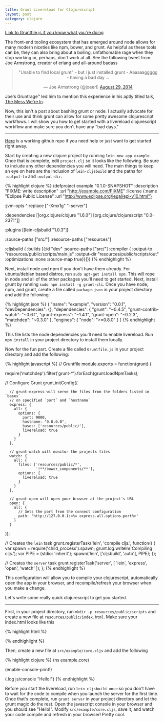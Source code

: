 ```yaml
---
title: Grunt Livereload for Clojurescript
layout: post
category: clojure
---
```


[Link to Gruntfile.js if you know what you're doing](https://github.com/tgallant/cljs-livereload-example/blob/master/Gruntfile.js)

The front-end tooling ecosystem that has emerged around node allows for many modern niceties like npm, bower, and grunt. As helpful as these tools can be, they can also bring about a boiling, unfathomable rage when they stop working or, perhaps, don't work at all. See the following tweet from Joe Armstrong, creator of erlang and all-around badass

<center>
<blockquote class="twitter-tweet" lang="en"><p>&quot;Unable to find local grunt&quot; - but I just installed grunt - Aaaaaaggggg - &#10;having a bad day ...</p>&mdash; Joe Armstrong (@joeerl) <a href="https://twitter.com/joeerl/status/505337612513853441">August 29, 2014</a></blockquote>
<script async src="//platform.twitter.com/widgets.js" charset="utf-8"></script>
</center>

Joe's Gruntrage&trade; led him to mention this experience in his aptly titled talk, [The Mess We're In](https://www.youtube.com/watch?v=lKXe3HUG2l4).

Now, this isn't a post about bashing grunt or node. I actually advocate for their use and think grunt can allow for some pretty awesome clojurescript workflows. I will show you how to get started with a livereload clojurescript workflow and make sure you don't have any "bad days."

<hr>

[Here](https://github.com/tgallant/cljs-livereload-example) is a working github repo if you need help or just want to get started right away.

Start by creating a new clojure project by running `lein new app example`. Once that is complete, edit `project.clj` so it looks like the following. Be sure to include any other dependencies you will need. The main things to keep an eye on here are the inclusion of `lein-cljsbuild` and the paths for `:output-to` and `:output-dir`.  

{% highlight clojure %}
(defproject example "0.1.0-SNAPSHOT"
  :description "FIXME: write description"
  :url "http://example.com/FIXME"
  :license {:name "Eclipse Public License"
            :url "http://www.eclipse.org/legal/epl-v10.html"}
 
  :jvm-opts ^:replace ["-Xmx1g" "-server"]
 
  :dependencies [[org.clojure/clojure "1.6.0"]
                 [org.clojure/clojurescript "0.0-2371"]]
 
  :plugins [[lein-cljsbuild "1.0.3"]]
 
  :source-paths ["src/"]
  :resource-paths ["resources"]
 
  :cljsbuild {
    :builds [{:id "dev"
              :source-paths ["src/"]
              :compiler {
                :output-to "resources/public/scripts/main.js"
                :output-dir "resources/public/scripts/out"
                :optimizations :none
                :source-map true}}]})
{% endhighlight %}

Next, install node and npm if you don't have them already. For ubuntu/debian based distros, run `sudo apt-get install npm`. This will rope in node and all of the other packages you'll need to get started. Next, install grunt by running `sudo npm install -g grunt-cli`. Once you have node, npm, and grunt, create a file called `package.json` in your project directory and add the following:

{% highlight json %}
{
  "name": "example",
  "version": "0.0.1",
  "devDependencies": {},
  "dependencies": {
    "grunt": "~0.4.5",
    "grunt-contrib-watch": "~0.6.1",
    "grunt-express": "~1.4.1",
    "grunt-open": "~0.2.3",
    "matchdep": "~0.3.0"
  },
 "engines": {
   "node": ">=0.8.0"
 }
}
{% endhighlight %}

This file lists the node dependencies you'll need to enable livereload. Run `npm install` in your project directory to install them locally. 

Now for the fun part. Create a file called `Gruntfile.js` in your project directory and add the following:

{% highlight javascript %}
// Gruntfile
module.exports = function(grunt) {
 
  require('matchdep').filter('grunt-*').forEach(grunt.loadNpmTasks);
 
  // Configure Grunt
  grunt.initConfig({
 
      // grunt-express will serve the files from the folders listed in `bases`
      // on specified `port` and `hostname`
      express: {
        all: {
          options: {
            port: 9000,
            hostname: "0.0.0.0",
            bases: ['resources/public/'],
            livereload: true
          }
        }
      },
 
      // grunt-watch will monitor the projects files
      watch: {
        all: {
          files: ['resources/public/*',
                  '!**/bower_components/**'],
          options: {
            livereload: true
          }
        }
      },
 
      // grunt-open will open your browser at the project's URL
      open: {
        all: {
          // Gets the port from the connect configuration
          path: 'http://127.0.0.1:<%= express.all.options.port%>'
        }
      }
  });
 
  // Creates the `lein` task
  grunt.registerTask('lein', 'compile cljs.', function() {
    var spawn = require('child_process').spawn;
    grunt.log.writeln('Compiling cljs.');
    var PIPE = {stdio: 'inherit'};
    spawn('lein', ['cljsbuild', 'auto'], PIPE);
  });
 
 // Creates the `server` task
  grunt.registerTask('server', [
    'lein',
    'express',
    'open',
    'watch'
  ]);
};
{% endhighlight %}

This configuration will allow you to compile your clojurescript, automatically open the app in your browser, and recompile/refresh your browser when you make a change.

Let's write some really quick clojurescript to get you started.
<hr>

First, in your project directory, run `mkdir -p resources/public/scripts` and create a new file at `resources/public/index.html`. Make sure your index.html looks like this

{% highlight html %}
<!DOCTYPE html>
<html>
  <body>
    <script src="scripts/out/goog/base.js" type="text/javascript"></script>
    <script src="scripts/main.js" type="text/javascript"></script>
    <script type="text/javascript">goog.require("example.core");</script>
  </body>
</html>
{% endhighlight %}

Then, create a new file at `src/example/core.cljs` and add the following

{% highlight clojure %}
(ns example.core)
 
(enable-console-print!)
 
(.log js/console "Hello!")
{% endhighlight %}

Before you start the livereload, run `lein cljsbuild once` so you don't have to wait for the code to compile when you launch the server for the first time. Once that's complete, run `grunt server` in your project directory and let the grunt magic do the rest. Open the javascript console in your browser and you should see "Hello!". Modify `src/example/core.cljs`, save it, and watch your code compile and refresh in your browser! Pretty cool.